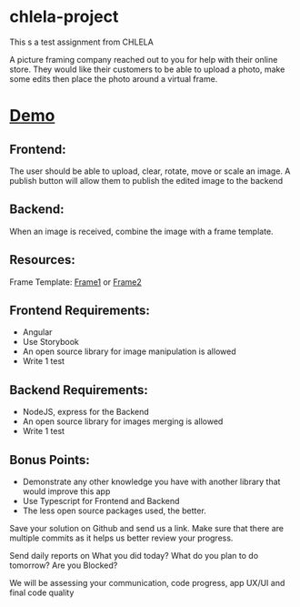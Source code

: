 # chlela-project
This s a test assignment from CHLELA

A picture framing company reached out to you for help with their online store. They would like their customers to be able to upload a photo, make some edits then place the photo around a virtual frame.

# [Demo](https://drive.google.com/file/d/1i7Di1vx-TX40CY-Vse205kQtRcDJYytH/view?usp=sharing)



## Frontend:
The user should be able to upload, clear, rotate, move or scale an image. A publish button will allow them to publish the edited image to the backend

## Backend:
When an image is received, combine the image with a frame template.

## Resources:
Frame Template: [Frame1](angel.co/track/submission/5901_23b4d0da12eb7bd27d81f5866e7ce357) or [Frame2](1drv.ms/u/s!AmPSddAP_LlYjo02ve8WHafXRLz1TQ?e=lIhUcD)

## Frontend Requirements:
- Angular
- Use Storybook
- An open source library for image manipulation is allowed
- Write 1 test

## Backend Requirements:
- NodeJS, express for the Backend
- An open source library for images merging is allowed
- Write 1 test

## Bonus Points:
- Demonstrate any other knowledge you have with another library that would improve this app
- Use Typescript for Frontend and Backend
- The less open source packages used, the better.

Save your solution on Github and send us a link. Make sure that there are multiple commits as it helps us better review your progress.

Send daily reports on What you did today? What do you plan to do tomorrow? Are you Blocked?

We will be assessing your communication, code progress, app UX/UI and final code quality
